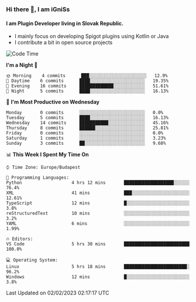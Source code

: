 ### Hi there 👋, I am iGniSs

#### I am Plugin Developer living in Slovak Republic.
- I mainly focus on developing Spigot plugins using Kotlin or Java
- I contribute a bit in open source projects

<!--START_SECTION:waka-->
![Code Time](http://img.shields.io/badge/Code%20Time-1%2C026%20hrs%2037%20mins-blue)

**I'm a Night 🦉** 

```text
🌞 Morning    4 commits      ███░░░░░░░░░░░░░░░░░░░░░░   12.9% 
🌆 Daytime    6 commits      ████░░░░░░░░░░░░░░░░░░░░░   19.35% 
🌃 Evening    16 commits     █████████████░░░░░░░░░░░░   51.61% 
🌙 Night      5 commits      ████░░░░░░░░░░░░░░░░░░░░░   16.13%

```
📅 **I'm Most Productive on Wednesday** 

```text
Monday       0 commits      ░░░░░░░░░░░░░░░░░░░░░░░░░   0.0% 
Tuesday      5 commits      ████░░░░░░░░░░░░░░░░░░░░░   16.13% 
Wednesday    14 commits     ███████████░░░░░░░░░░░░░░   45.16% 
Thursday     8 commits      ██████░░░░░░░░░░░░░░░░░░░   25.81% 
Friday       0 commits      ░░░░░░░░░░░░░░░░░░░░░░░░░   0.0% 
Saturday     1 commits      ░░░░░░░░░░░░░░░░░░░░░░░░░   3.23% 
Sunday       3 commits      ██░░░░░░░░░░░░░░░░░░░░░░░   9.68%

```


📊 **This Week I Spent My Time On** 

```text
⌚︎ Time Zone: Europe/Budapest

💬 Programming Languages: 
Python                   4 hrs 12 mins       ███████████████████░░░░░░   76.4% 
XML                      41 mins             ███░░░░░░░░░░░░░░░░░░░░░░   12.61% 
TypeScript               12 mins             █░░░░░░░░░░░░░░░░░░░░░░░░   3.8% 
reStructuredText         10 mins             ░░░░░░░░░░░░░░░░░░░░░░░░░   3.2% 
YAML                     6 mins              ░░░░░░░░░░░░░░░░░░░░░░░░░   1.99%

🔥 Editors: 
VS Code                  5 hrs 30 mins       █████████████████████████   100.0%

💻 Operating System: 
Linux                    5 hrs 18 mins       ████████████████████████░   96.2% 
Windows                  12 mins             █░░░░░░░░░░░░░░░░░░░░░░░░   3.8%

```


 Last Updated on 02/02/2023 02:17:17 UTC
<!--END_SECTION:waka-->
